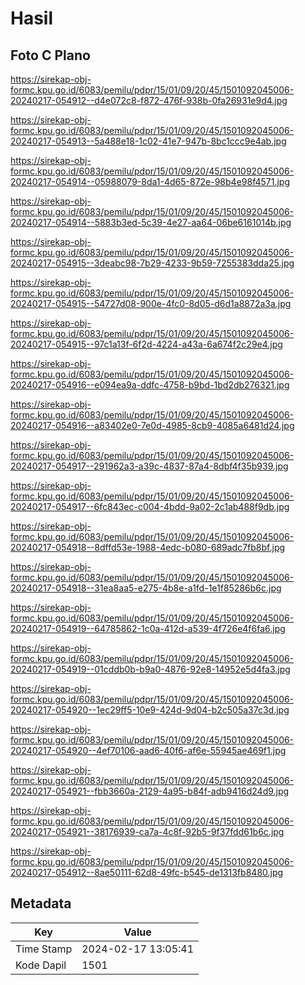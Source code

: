# Hasil

## Foto C Plano

https://sirekap-obj-formc.kpu.go.id/6083/pemilu/pdpr/15/01/09/20/45/1501092045006-20240217-054912--d4e072c8-f872-476f-938b-0fa26931e9d4.jpg

https://sirekap-obj-formc.kpu.go.id/6083/pemilu/pdpr/15/01/09/20/45/1501092045006-20240217-054913--5a488e18-1c02-41e7-947b-8bc1ccc9e4ab.jpg

https://sirekap-obj-formc.kpu.go.id/6083/pemilu/pdpr/15/01/09/20/45/1501092045006-20240217-054914--05988079-8da1-4d65-872e-98b4e98f4571.jpg

https://sirekap-obj-formc.kpu.go.id/6083/pemilu/pdpr/15/01/09/20/45/1501092045006-20240217-054914--5883b3ed-5c39-4e27-aa64-06be6161014b.jpg

https://sirekap-obj-formc.kpu.go.id/6083/pemilu/pdpr/15/01/09/20/45/1501092045006-20240217-054915--3deabc98-7b29-4233-9b59-7255383dda25.jpg

https://sirekap-obj-formc.kpu.go.id/6083/pemilu/pdpr/15/01/09/20/45/1501092045006-20240217-054915--54727d08-900e-4fc0-8d05-d6d1a8872a3a.jpg

https://sirekap-obj-formc.kpu.go.id/6083/pemilu/pdpr/15/01/09/20/45/1501092045006-20240217-054915--97c1a13f-6f2d-4224-a43a-6a674f2c29e4.jpg

https://sirekap-obj-formc.kpu.go.id/6083/pemilu/pdpr/15/01/09/20/45/1501092045006-20240217-054916--e094ea9a-ddfc-4758-b9bd-1bd2db276321.jpg

https://sirekap-obj-formc.kpu.go.id/6083/pemilu/pdpr/15/01/09/20/45/1501092045006-20240217-054916--a83402e0-7e0d-4985-8cb9-4085a6481d24.jpg

https://sirekap-obj-formc.kpu.go.id/6083/pemilu/pdpr/15/01/09/20/45/1501092045006-20240217-054917--291962a3-a39c-4837-87a4-8dbf4f35b939.jpg

https://sirekap-obj-formc.kpu.go.id/6083/pemilu/pdpr/15/01/09/20/45/1501092045006-20240217-054917--6fc843ec-c004-4bdd-9a02-2c1ab488f9db.jpg

https://sirekap-obj-formc.kpu.go.id/6083/pemilu/pdpr/15/01/09/20/45/1501092045006-20240217-054918--8dffd53e-1988-4edc-b080-689adc7fb8bf.jpg

https://sirekap-obj-formc.kpu.go.id/6083/pemilu/pdpr/15/01/09/20/45/1501092045006-20240217-054918--31ea8aa5-e275-4b8e-a1fd-1e1f85286b6c.jpg

https://sirekap-obj-formc.kpu.go.id/6083/pemilu/pdpr/15/01/09/20/45/1501092045006-20240217-054919--64785862-1c0a-412d-a539-4f726e4f6fa6.jpg

https://sirekap-obj-formc.kpu.go.id/6083/pemilu/pdpr/15/01/09/20/45/1501092045006-20240217-054919--01cddb0b-b9a0-4876-92e8-14952e5d4fa3.jpg

https://sirekap-obj-formc.kpu.go.id/6083/pemilu/pdpr/15/01/09/20/45/1501092045006-20240217-054920--1ec29ff5-10e9-424d-9d04-b2c505a37c3d.jpg

https://sirekap-obj-formc.kpu.go.id/6083/pemilu/pdpr/15/01/09/20/45/1501092045006-20240217-054920--4ef70106-aad6-40f6-af6e-55945ae469f1.jpg

https://sirekap-obj-formc.kpu.go.id/6083/pemilu/pdpr/15/01/09/20/45/1501092045006-20240217-054921--fbb3660a-2129-4a95-b84f-adb9416d24d9.jpg

https://sirekap-obj-formc.kpu.go.id/6083/pemilu/pdpr/15/01/09/20/45/1501092045006-20240217-054921--38176939-ca7a-4c8f-92b5-9f37fdd61b6c.jpg

https://sirekap-obj-formc.kpu.go.id/6083/pemilu/pdpr/15/01/09/20/45/1501092045006-20240217-054912--8ae50111-62d8-49fc-b545-de1313fb8480.jpg


## Metadata

| Key        | Value               |
| ---------- | ------------------- |
| Time Stamp | 2024-02-17 13:05:41 |
| Kode Dapil | 1501                |



